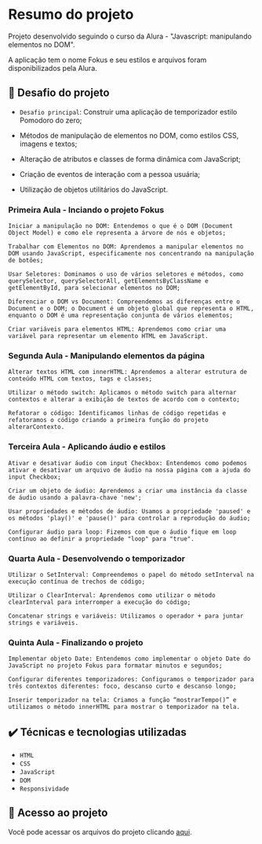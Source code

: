 
# Resumo do projeto
Projeto desenvolvido seguindo o curso da Alura - "Javascript: manipulando elementos no DOM".

A aplicação tem o nome Fokus e seu estilos e arquivos foram disponibilizados pela Alura.

## 🔨 Desafio do projeto

- `Desafio principal`: Construir uma aplicação de temporizador estilo Pomodoro do zero;

- Métodos de manipulação de elementos no DOM, como estilos CSS, imagens e textos;
- Alteração de atributos e classes de forma dinâmica com JavaScript;
- Criação de eventos de interação com a pessoa usuária;
- Utilização de objetos utilitários do JavaScript.

### Primeira Aula - Inciando o projeto Fokus

    Iniciar a manipulação no DOM: Entendemos o que é o DOM (Document Object Model) e como ele representa a árvore de nós e objetos;

    Trabalhar com Elementos no DOM: Aprendemos a manipular elementos no DOM usando JavaScript, especificamente nos concentrando na manipulação de botões;

    Usar Seletores: Dominamos o uso de vários seletores e métodos, como querySelector, querySelectorAll, getElementsByClassName e getElementById, para selecionar elementos no DOM;

    Diferenciar o DOM vs Document: Compreendemos as diferenças entre o Document e o DOM; o Document é um objeto global que representa o HTML, enquanto o DOM é uma representação conjunta de vários elementos;

    Criar variáveis para elementos HTML: Aprendemos como criar uma variável para representar um elemento HTML em JavaScript.

### Segunda Aula - Manipulando elementos da página

    Alterar textos HTML com innerHTML: Aprendemos a alterar estrutura de conteúdo HTML com textos, tags e classes;
    
    Utilizar o método switch: Aplicamos o método switch para alternar contextos e alterar a exibição de textos de acordo com o contexto;
    
    Refatorar o código: Identificamos linhas de código repetidas e refatoramos o código criando a primeira função do projeto alterarContexto.

### Terceira Aula - Aplicando áudio e estilos

    Ativar e desativar áudio com input Checkbox: Entendemos como podemos ativar e desativar um arquivo de áudio na nossa página com a ajuda do input Checkbox;
    
    Criar um objeto de áudio: Aprendemos a criar uma instância da classe de áudio usando a palavra-chave 'new';
    
    Usar propriedades e métodos de áudio: Usamos a propriedade 'paused' e os métodos 'play()' e 'pause()' para controlar a reprodução do áudio;
    
    Configurar áudio para loop: Fizemos com que o áudio fique em loop contínuo ao definir a propriedade "loop" para "true".


### Quarta Aula - Desenvolvendo o temporizador

    Utilizar o SetInterval: Compreendemos o papel do método setInterval na execução contínua de trechos de código;
    
    Utilizar o ClearInterval: Aprendemos como utilizar o método clearInterval para interromper a execução do código;
    
    Concatenar strings e variáveis: Utilizamos o operador + para juntar strings e variáveis.

### Quinta Aula - Finalizando o projeto

    Implementar objeto Date: Entendemos como implementar o objeto Date do JavaScript no projeto Fokus para formatar minutos e segundos;
    
    Configurar diferentes temporizadores: Configuramos o temporizador para três contextos diferentes: foco, descanso curto e descanso longo;
    
    Inserir temporizador na tela: Criamos a função “mostrarTempo()” e utilizamos o método innerHTML para mostrar o temporizador na tela.

## ✔️ Técnicas e tecnologias utilizadas

- ``HTML``
- ``CSS``
- ``JavaScript``
- ``DOM``
- ``Responsividade``

## 📁 Acesso ao projeto
Você pode acessar os arquivos do projeto clicando [aqui](https://github.com/RupertTheFish/alurafokus).

